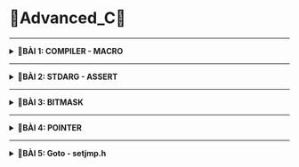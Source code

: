 # 📓Advanced_C📓
----

<details>
<summary><b>📖BÀI 1: COMPILER - MACRO</b></summary>
 
## 1. Compiler - Trình biên dịch
- **Compiler (Trình biên dịch )**: là chương trình biên dịch các code của ngôn ngữ lập trình tương ứng thành các mã nhị phân mà máy có thể hiểu được.
- Quá trình biên dịch gồm 4 giai đoạn:

![image](https://github.com/user-attachments/assets/a0dfa386-3802-4682-a506-cd6534989b3d)
<br>&nbsp;**a. Preprocess (Tiền xử lý):**<br>
&nbsp;&nbsp;- &nbsp;**Tác dụng:** Chuyển các _file.c_, _file.h_ sang _file.i_.<br>
&nbsp;&nbsp;- &nbsp;**Đặc điểm:**<br>
&nbsp;&nbsp;&nbsp;&nbsp;&nbsp;+ &nbsp;Xử lý các loại chỉ thị tiền xử lý.<br>
&nbsp;&nbsp;&nbsp;&nbsp;&nbsp;+ &nbsp;Xóa bỏ các chú thích.<br>
&nbsp;&nbsp;- &nbsp;**Cú pháp:** `gcc -E main.c -o main.i`.<br>

&nbsp;**b. Compiler (Biên dịch):**<br>
&nbsp;&nbsp;- &nbsp;**Tác dụng:** Chuyển _file.i_ sang _file.s_.<br>
&nbsp;&nbsp;- &nbsp;**Đặc điểm:**<br>
&nbsp;&nbsp;&nbsp;&nbsp;&nbsp;+ &nbsp;_file.s_: là file assembly code thao tác được trực tiếp với CPU.<br>
&nbsp;&nbsp;- &nbsp;**Cú pháp:** `gcc -S main.i -o main.s`.<br>

&nbsp;**c. Assembler (Hợp ngữ):**<br>
&nbsp;&nbsp;- &nbsp;**Tác dụng:** Chuyển _file.s_ sang _file.o_.<br>
&nbsp;&nbsp;- &nbsp;**Đặc điểm:**<br>
&nbsp;&nbsp;&nbsp;&nbsp;&nbsp;+ &nbsp;Dịch chương trình sang mã máy 0 và 1.<br>
&nbsp;&nbsp;- &nbsp;**Cú pháp:** `gcc -c main.s -o main.o`.<br>

&nbsp;**d. Linker (Liên kết):**<br>
&nbsp;&nbsp;- &nbsp;**Tác dụng:** Chuyển _file.o_ sang _file.exe_.<br>
&nbsp;&nbsp;- &nbsp;**Đặc điểm:**<br>
&nbsp;&nbsp;&nbsp;&nbsp;&nbsp;+ &nbsp;Dịch chương trình sang mã máy 0 và 1.<br>
&nbsp;&nbsp;- &nbsp;**Cú pháp:** `gcc main.o test.o -o main`.<br>
## 2. Marco
- **Marco:** Là từ chỉ những thông tin sẽ được xử lý ở quá trình tiền xử lý 
- Các loại chỉ thị tiền xử lý bao gồm:

&nbsp;**a. #include:** Chỉ thị bao hàm tệp.<br>
&nbsp;&nbsp;&nbsp;- &nbsp;**Chức năng:**  Chèn nội dung file khác vào mã nguồn chính.<br>
&nbsp;&nbsp;&nbsp;- &nbsp;**#include <...>:** Thư viện trữ của C. Tìm kiếm file trong thư mục cài đặt.<br>
&nbsp;&nbsp;&nbsp;- &nbsp;**#include "...":**  File thư viện do người dùng tự tạo. Tìm kiếm file trong thư mục hiện tại.<br>
&nbsp;&nbsp;&nbsp;- &nbsp;**Ví dụ:**.<br>
```c
#include <stdio.h>
#include "test.h"                          
```
&nbsp;**b. #define:** Chỉ thị định nghĩa.<br>
&nbsp;&nbsp;&nbsp;- &nbsp;**Chức năng:**  Dùng để định nghĩa marco, tránh lặp lại những mã nguồn.<br>
&nbsp;&nbsp;&nbsp;- &nbsp;***Note:**  Khi viết define cho 1 hàm có nhiều dòng thì phải có giấu `\` dể liên kết các dòng.<br>
&nbsp;&nbsp;&nbsp;- &nbsp;**Ví dụ:**.<br>
```c
#define Creat_func(name, cmd)        \
int main()                           \
{                                    \
     printf(#cmd);                   \
}                                    \
```
&nbsp;**c. #undef:** Chỉ thị hủy định nghĩa.<br>
&nbsp;&nbsp;&nbsp;- &nbsp;**Chức năng:**  Dùng để hủy định nghĩa marco.<br>
&nbsp;&nbsp;&nbsp;- &nbsp;**Ví dụ:**
```c
#define SIZE 50    
#undef SIZE                          
#define SIZE 40
```

&nbsp;**d. #if, #elif, #else, #endif:** Chỉ thị biên dịch có điều kiện.<br>
&nbsp;&nbsp;&nbsp;- &nbsp;**Chức năng:**  Dùng để kiểm tra điều kiện của marco.<br>
&nbsp;&nbsp;&nbsp;- &nbsp;**Ví dụ:**<br>
```c
#define ESP32 1   
#define STM32 2
#define ATmega324 3

#define MCU STM32

#if MCU == STM32
   void digitalWrite(Pin pin, Status state){
     if(state == HIGH){
        GPIOA->BSRR = (1 << pin);
     }
#elif MCU == ESP32
   void digitalWrite(Pin pin, Status state){
     if(state == HIGH){
        GPIO.out_w1ts = (1 << pin);
     }
#else MCU == ATmega324
   void digitalWrite(Pin pin, Status state){
     if(state == HIGH){
        PORTA |= (1 << pin);
     }
#endif
```

&nbsp;**e. #ifdef, #ifndef:** Chỉ thị biên dịch có điều kiện.<br>
&nbsp;&nbsp;&nbsp;- &nbsp;**Chức năng:**  Kiểm tra xem marco đã được định nghĩ hay chưa để thực hiện thao tác phía dưới nó.<br>
&nbsp;&nbsp;&nbsp;- &nbsp;**Ví dụ:**<br>
```c
#ifndef TEST_H    
#define TEST_H                        

void display();

#endif
```
- Các loại toán tử trong marco bao gồm:

&nbsp;- &nbsp;**##:** nối chuỗi.<br>
&nbsp;- &nbsp;**Ví dụ:**<br>
```c
#define CREATE_VAR(name)    \
int int_##name;             \
char char_##name;           \
CREATE_VAR(test1);   
```
```c
Kq:  int int_test1; char char_test1;   
```
&nbsp;- &nbsp;**#:** chuẩn hóa đoạn văn bản thành chuỗi.<br>
&nbsp;- &nbsp;**Ví dụ:**<br>
```c
#define CREATE_FUNC(name, cmd)
   void name()
   {
     printf(#cmd);
   }
CREATE_FUNC(test1, This is function\n);   
```
```c
Kq:  void test1(){ printf("This is function\n"); }    
```
&nbsp;- &nbsp;**Variadic:** dùng cho những hàm không xác định được tham số truyền vào và gồm 2 thành phần.<br>
&nbsp;&nbsp;&nbsp;&nbsp;+ &nbsp;**... :** biểu thị danh sách đối số.<br>
&nbsp;&nbsp;&nbsp;&nbsp;+ &nbsp;**__VA_ARG__ :** Thay thế bằng danh sách các đối số.<br>
&nbsp;- &nbsp;**Ví dụ:**<br>
```c
#define print(...) __VA_ARG__   
```
  </details>

  
-----------------------------------------------------------------------------------------------------------------------------------------------


<details>
<summary><b>📖BÀI 2: STDARG - ASSERT</b></summary>
 
## 1. Thư viện STDARG
- Cung cấp cá phương thức để làm việc với các hàm số có danh sách đối số không xác định.
- Các marco trong thư viện STDARG:

|Các marco|Cú pháp|Đặc điểm|
|:------------------------:|:------------------------:|:------------------------|
|**`va_list`**|**`va_list ap`**|- Là 1 kiểu dữ liệu đẫ được định nghĩa lại để đại diện cho danh sách các đối số biến đổi.<br> - Có thể viết lại: `typedef char* va_list`.<br> - Ví dụ: **`va_list args`**|
|**`va_start`**|**`va_start(va_list ap, last_fixed_param)`**|- Khởi tạo `va_list` để bắt đầu truy xuất các tham số biến đổi. Nó cần tham số cuối cùng cố định trong danh sách tham số của hàm.<br> - `last_fixed_param` là tên của tham số cố định cuối cùng trước danh sách tham số biến đổi.<br> - Ví dụ:<br>`void ham(int count, ...){ `<br> &nbsp;&nbsp;&nbsp;`va_list args;`<br> &nbsp;&nbsp;&nbsp;`va_start(args, count);}`|
|**`va_arg`**|**`va_arg(va_list ap, type)`**| - Truy cập 1 đối số trong danh sách và chuyển về kiểu `type`.<br> - Mỗi lần gọi sẽ lấy 1 phần tử. <br> - Ví dụ: `va_arg(args, int)`|
|**`va_copy`**|**`va_copy(va_list dest, va_list src);`**| - `dest`: Biến đích kiểu va_list sẽ nhận bản sao.<br> - `src`: Biến nguồn kiểu va_list đã được khởi tạo bằng va_start.<br> - Sao chép dữ liệu từ biến nguồn vào biến đích.<br> - Sao chép dữ liệu giữa các biến có cùng kiểu `va_list`.<br> - Ví dụ: `va_copy(check, args)`|
|**`va_end`**|**`va_end(va_list ap);`**| - Thu hồi địa chỉ con trỏ,<br> - Giải phóng tài nguyên được cấp phát bởi `va_start`<br> - Ví dụ: `va_end(args)`|
<br>

- Ví dụ:<br>
&nbsp;+ Ví dụ 1: Viết hàm in ra dãy số bất kì được điền vào.<br> 
```c
#include <stdio.h>
#include <stdarg.h>

void display(int count, ...) {
    va_list args;
    va_start(args, count);

    for (int i = 0; i < count; i++) {
        printf("Value at %d: %d\n", i, va_arg(args,int)); 
    }
    va_end(args);
}

int main()
{
    display(5, 5, 8, 15, 10, 13);
    return 0;
}
```
&nbsp;+ Ví dụ 2: Viết hàm tính tổng với tham số không xác định (Kết hợp **`STDARG`** với **`__VA_ARGS__`**).<br> 
```c
#include <stdio.h>
#include <stdarg.h>

#define tong(...)  sum(__VA_ARGS__,'\n')
int sum(int count, ...)
    va_list args;
    va_list check;
    
    va_start(args, count);
    va_copy(check, args);

    int result = count;

    while((va_arg(check, char*)) !=  (char*)'\n')
    {
       result +=  va_arg(args, int);
    }
    va_end(args);
    return result;
}

int main()
{
    printf("Tong: %d\n", tong(3, 1, -1, 0, 2));
    return 0;
}
```
## 2. Thư viện ASSERT
- Cung cấp marco `assert` dùng để kiểm tra một điều kiện trong quá trình debug.<br>
&nbsp;+ Nếu điều kiện đúng (true), không có gì xảy ra và chương trình tiếp tục thực thi.<br>
&nbsp;+ Nếu điều kiện sai (false), chương trình dừng lại và thông báo 1 thông điệp lỗi.<br>
- Nếu định nghĩa macro NDEBUG trước khi include `assert.h`, thì toàn bộ các `assert()` sẽ bị vô hiệu hóa khi biên dịch.
- Ví dụ:<br>
  ```c
  #include <assert.h>

  int main()
  {
    int x = 6;
    assert( x = 5); \\ Nếu x không bằng 5 dừng chương trình báo lỗi, nếu x = 5 thực thi tiếp
  }
  ```
  </details>

---------------------------------------------------------------------------------------------------------------------------------------------------------------------------------------------

<details>
<summary><b>📖BÀI 3: BITMASK</b></summary>
 
## 1. Khái niệm
- **Bitmask**: Là một kỹ thuật trong lập trình, dùng để truy xuất hoặc thao tác trực tiếp trên các bit trong một giá trị nhị phân. Có thể sử dụng bitmask để đặt, xóa và kiểm tra trạng thái của các bit cụ thể trong một từ (word).
- **Bitmask** thường được sử dụng để tối ưu hóa bộ nhớ, thực hiện các phép toán logic trên một cụm bit, và quản lý các trạng thái, quyền truy cập, hoặc các thuộc tính khác của một đối tượng.
## 2. Các toán tử bitwise
### 2.1. Toán tử NOT - NOT bitwise
- Dùng để thực hiện phép NOT bitwise trên từng bit của một số. Kết quả là bit đảo ngược của số đó.<br>
![image](https://github.com/user-attachments/assets/40656c9e-3be8-4e7c-ac22-b7a035ec1d10)
    |a|y = ~a|
    |:--:|:--:|
    |0|1|
    |1|0|
- Ví dụ:
  ```c
  int main()
  {
     uint8_t a = 0b00001110;
     a = ~a; 
  ```
  ```c
  Kq: a = 0b11110001
  ```
### 2.2. Toán tử AND - AND bitwise
- Dùng để thực hiện phép AND bitwise giữa từng cặp bit của hai số. Kết quả là 1 nếu cả hai bit tương ứng đều là 1, ngược lại là 0.<br>
 ![image](https://github.com/user-attachments/assets/2ae95c18-e924-4da4-89fb-8cd7791fb963)
    |a|b|y = a & b|
    |:--:|:--:|:--:|
    |0|0|0|
    |0|1|0|
    |1|0|0|
    |1|1|1|
 - Ví dụ:
   ```c
   int main()
   {
      uint8_t a = 0b00001110;
      uint8_t b = 0b11110001;
      uint8_t result;
      result = a & b;
   ```
   ```c
   Kq: result = 0b00000000
   ```
### 2.3. Toán tử OR - OR bitwise
- Dùng để thực hiện phép OR bitwise giữa từng cặp bit của hai số. Kết quả là 1 nếu có hơn một bit.<br>
 ![image](https://github.com/user-attachments/assets/34b7b8f0-6dd2-4a73-9712-56fde6a8246e)
    |a|b|y|
    |:--:|:--:|:--:|
    |0|0|0|
    |0|1|1|
    |1|0|1|
    |1|1|1|
- Ví dụ:
  ```c
  int main()
  {
     uint8_t a = 0b00001110;
     uint8_t b = 0b11110001;
     uint8_t result;
     result = a | b;
  ```
  ```c
  Kq: result = 0b11111111
  ```
### 2.4. Toán tử XOR - XOR bitwise
- Dùng để thực hiện phép XOR bitwise giữa từng cặp bit của hai số. Kết quả là 1 nếu chỉ có một bit tương ứng là 1.<br> 
 ![image](https://github.com/user-attachments/assets/7b000a23-1941-4702-b8f9-6e374947a4ca)
    |a|b|y = a ^ b|
    |:--:|:--:|:--:|
    |0|0|0|
    |0|1|1|
    |1|0|1|
    |1|1|0|
- Ví dụ:
  ```c
  int main()
  {
     uint8_t a = 0b00001111;
     uint8_t b = 0b11110001;
     uint8_t result;
     result = a ^ b;
  ```
  ```c
  Kq: result = 0b11111110
  ```
### 2.5. Các phép dịch trái (Shift left) và phép dịch phải (Shift right)
- Dùng để di chuyển bit sang trái hoặc sang phải.
- **Phép dịch trái (Shift left):** Các bit ở bên phải sẽ được dịch sang trái, và các bit trái cùng sẽ được đặt giá trị 0.
- **Phép dịch phải (Shift right):** Các bit ở bên trái sẽ được dịch sang phải, và các bit phải cùng sẽ được đặt giá trị 0 hoặc 1 tùy thuộc vào giá trị của bit cao nhất.
- Ví dụ:
  ```c
  int main()
  {
     uint8_t a = 0b00001111;
     uint8_t b = 0b11110001;
     a = a << 5; //dịch trái
     b = b >> 4; //dịch phải
  ```
  ```c
  Kq: a = 0b11100000
      b = 0b00001111
  ```
## 3. Ví dụ tổng quát
```c
#include <stdio.h>
#include <stdint.h>

#define GENDER        1 << 0  // Bit 0: Giới tính (0 = Nữ, 1 = Nam)
#define TSHIRT        1 << 1  // Bit 1: Áo thun (0 = Không, 1 = Có)
#define HAT           1 << 2  // Bit 2: Nón (0 = Không, 1 = Có)

// Bật tính năng
void enableFeature(uint8_t *options, uint8_t feature)
{
    *options = *options | feature;
}

//Tắt tính năng
void disableFeature(uint8_t *options, uint8_t feature) {
    *options = *options & (~feature);
}

//Kiểm tra tính năng
int isFeatureEnabled(uint8_t options, uint8_t feature) {
    return ((options & feature) != 0);
}

//Liệt kê các tính năng đã bật
void listSelectedFeatures(uint8_t options) {
    printf("Selected Features:\n");

    const char* featureName[] =
    {
        "Gender",
        "Shirt",
        "Hat",

    };
    for (int i = 0; i < 8; i++)
    {
      if ((options >> i) & 1)
      {
        printf("%s\n", featureName[i]);   
      }
    }
}

int main(int argc, char const *argv[]) {
{
  uint8_t options = 0;
  uint8_t *ptr = &options;

  enableFeature(&options, GENDER | TSHIRT | HAT);   // Bật tính năng

  disableFeature(&options, HAT | TSHIRT);    // Loại bỏ tính năng
}
  listSelectedFeatures(options);    // Liệt kê tính năng
  return 0;
}
```

  </details>


-----------------------------------------------------------------------------------------------------------------------------------------------


<details>
<summary><b>📖BÀI 4: POINTER</b></summary>
 
## 1. Khái niệm
- **Con trỏ (pointer):** Là một biến chứa địa chỉ bộ nhớ của một đối tượng khác (biến, mảng, hàm)
- Việc sử dụng con trỏ giúp chúng ta thực hiện các thao tác trên bộ nhớ một cách linh hoạt hơn.
## 2. Đặc điểm con trỏ
### 2.1. Khai báo con trỏ
- Cú pháp: `<Kiểu dữ liệu> *<tên biến>`
- Trong đó:<br>
&nbsp;+ Kiểu dữ liệu là: void, char, int, ...<br>
&nbsp;+ Dấu * trước tên biến là ký hiệu báo cho trình biên dịch biết ra.
- Ví dụ: <br>
```c
int *ptr_int;       // con trỏ đến kiểu int
char *ptr_char;     // con trỏ đến kiểu char
float *ptr_float;   // con trỏ đến kiểu float
```
### 2.2. Lấy địa chỉ của biến
- Con trỏ khi trỏ đến biến sẽ lưu địa chỉ ô nhớ đầu tiên được cấp phát cho biến đó.
- Cú pháp: `<Kiểu dữ liệu> *<tên biến 1> = &<tên biến 2>`
- Trong đó:<br>
&nbsp;+ Kiểu dữ liệu là: void, char, int, ...<br>
&nbsp;+ Dấu * trước tên biến là ký hiệu báo cho trình biên dịch biết ra.<br>
&nbsp;+ &<tên biến 2>: là phép lấy địa chỉ của biến 2.
- Ví dụ: <br>
```c
int x = 10;       //Address: 0x01 0x02 0x03 0x04
                  //Value:	0b00..00
int *ptr_x = &x;  // ptr_x chứa địa chỉ của x
                  // &ptr_x = 0xc1
                  // ptr_x = 0x01
```
 Truy cập giá trị (giải tham chiếu - dereference)
- Để lấy giá trị từ con trỏ ta sử dụng phép giải tham chiếu.
- Cú pháp: `*<tên biến 1> = <tên biến 2>`
- Trong đó:<br>
&nbsp;+ *<tên biến 1>: là phép lấy giá trị từ con trỏ.
- Ví dụ: <br>
```c
int x = 10;
int *ptr_x = &x;
*ptr_x = *(0x01) = 10
```
### 2.4. Kích thước con trỏ
- Kích thước của con trỏ phụ thuộc vào kiến trúc máy tính và trình biên dịch hoặc kiến trúc vi xử lý.
- Phải đồng bộ kiểu dữ liệu với biến để tránh đọc sai giá trị
- Ví dụ: Với máy tính có hệ điều hành 64 bit thì con trỏ sẽ có kích thước 8 bytes (64 bit).
## 3. Mối quan hệ giữa con trỏ và mảng
- Kích thước mảng = số lượng phần tử của mảng x kích thước kiểu dữ liệu
```c
int main() {
  int arr[] = {1, 2, 3, 4, 5};
  
  int *ptr = arr;
  
  int n = sizeof(arr)/sizeof(arr[0]);  // số lượng phần tử trong mảng
  
  for (int i; i < n; i++)
  {
     // ptr là địa chỉ phần tử thứ 1
     // ptr + 1 là địa chỉ phần tử thứ 2
     // .....
     // *ptr +i 'là giá trị phần tử thứ i
     printf("Dia chi: %p - Gia tri: %d\n",ptr + i, (*ptr +i));
  }
}
```
## 3. Void pointer
- **Void pointer** thường dùng để trỏ để tới bất kỳ địa chỉ nào mà không cần biết tới kiểu dữ liệu của giá trị tại địa chỉ đó.
- Cú pháp: ` void *ptr_void;`
- Ưu điểm: Thay vì phải khai báo nhiều con trỏ với các kiểu dữ liệu khác nhau thì ta có thể tối ưu bằng cách khai báo 1 con trỏ void và dùng nó để trỏ tới nhiều biến với các kiểu dữ liệu khác nhau giúp tối ưu bộ nhớ hơn
- Nhược điểm: cú pháp phức tạp vì phải ép kiểu lại
- Ví dụ:
```c
#include <stdio.h>

int main()
{
   void *ptr

    int value = 5;
    double test = 15.7;
    char arr[] = "Hello World"; //ký tự NULL (\'0')
    
    ptr = &value;
    printf("Address: %p - Value: %d\n", ptr, *(int*)(ptr));

    ptr = &test;
    printf("Address: %p - Value: %f\n", ptr, *(double*)(ptr));

    ptr = arr;
    for (int i = 0; i < (sizeof(arr)/sizeof(arr[0])); i++)
    {
       printf("Address: %p - Value: %c\n", ptr+i, *(char*)(ptr+i));
    }

    void *ptr1[] = { &value, &test, arr };
    printf("Address: %p - Value: %d\n", ptr1[0], *(int*)ptr1[0]);
    printf("Address: %p - Value: %f\n", ptr1[1], *(double*)ptr1[1]);
    printf("Address: %p - Value: %c\n", ptr1[1], *(char*)ptr1[1]);
    return 0;
}
```
## 4. Con trỏ hàm - Function Pointer
### 4.1. Khái niệm - Cú pháp
- **Con trỏ hàm (Function Pointer)** là một biến mà giữ địa chỉ của một hàm. Có nghĩa là, nó trỏ đến vùng nhớ trong bộ nhớ chứa mã máy của hàm được định nghĩa trong chương trình.
- Trong ngôn ngữ lập trình C, con trỏ hàm cho phép bạn truyền một hàm như là một đối số cho một hàm khác, lưu trữ địa chỉ của hàm trong một cấu trúc dữ liệu, hoặc thậm chí truyền hàm như một giá trị trả về từ một hàm khác.
- Cú pháp: `<return_type> (*func_pointer)(<data_type_1>, <data_type_2>);`
- Ví dụ:
```c
int sum ( int a, int b);
int (*ptr)(int, int);
ptr = sum; 
```
### 4.2. Các cách gọi hàm 
```c
void funcA();
void (*ptr)();
ptr = &funcA; // hoặc có thể viết ptr = funcA
```
- Gọi thông qua tên: FuncA();
- Gọi thông qua con trỏ hàm:<br> 
  &nbsp;+ Gọi trực tiếp như gọi hàm: ptr();<br>
  &nbsp;+ Sử dụng dấu * giải tham chiếu: (*ptr)();
### 4.3. Ưu điểm - nhược điểm
- Ưu điểm: Có độ linh hoạt cao
- Nhược điểm: Tốc độ châm hơn so với gọi hàm thông qua tên
### 4.4. Ví dụ
- Ví dụ 1: Khai báp như 1 biến
  ```c
  #include <stdio.h>
  
  int tong(int a, int b){ return a + b; }
  
  int hieu(int a, int b){ return a - b; }
  
  int tich(int a, int b){ return a * b; }
  
  int thuong(int a, int b){ return (double)a / b; }
  
  int main()
  {
      int (*ptr)(int,int);  //Khai báo con trỏ hàm
  
       ptr = tong;
       printf("Tong: %d\n, ptr(2,3));
  
       ptr = hieu;
       printf("Hieu: %d\n, ptr(2,3));
  
       ptr = tich;
       printf("Tich: %d\n, ptr(2,3));
  
       ptr = thuong;
       printf("Thuong: %d\n, ptr(5,3));
  
       return 0;
  }
  ```
  ```c
  Kq: Tong: 5
       Hieu: -1
       Tich: 6
       Thuong: 1,666666
  ```
 - Ví dụ 2: Khai báo con trỏ hàm dưới dạng mảng con trỏ
   ```c
   void tong(int a, int b) {printf("Tong là: %d", a+b);}
   
   void hieu(int a, int b) {printf("Hieu là: %d", a-b);}
   
   void tich(int a, int b) {printf("Tich là: %d", a*b);}
   
   void thuong(int a, int b) {printf("Thuong là: %d", (double)a/b);}
   
   int main ()
   {
     void (*ptr)(int, int);  // Khai báo con trỏ hàm
   
     void (*ptr_arr[])(int, int) = {tong, hieu, tich, thuong};  
     ptr_arr[0](2,3);  // Gọi hàm tổng
     ptr_arr[1](2,3);  // Gọi hàm hiệu
     ptr_arr[2](2,3);  // Gọi hàm tích
     ptr_arr[3](5,3);  // Gọi hàm thuong
   
    return 0;
   }
   ```
   ```c
   Kq: Tong: 5
        Hieu: -1
        Tich: 6
        Thuong: 1,666666
   ```
   - Ví dụ 3: Khai báo con trỏ hàm dưới dạng tham số truyền vào
   ```c
   void tong(int a, int b) {printf("Tong là: %d", a+b);}
   
   void hieu(int a, int b) {printf("Hieu là: %d", a-b);}
   
   void tich(int a, int b) {printf("Tich là: %d", a*b);}
   
   void thuong(int a, int b) {printf("Thuong là: %d", (double)a/b);}
   
   void tinhtoan(void (*pheptoan)(int, int), int a, int b)
   {
      pheptoan(a,b);
   }
   
   int main ()
   {
     void (*ptr)(int, int);  // Khai báo con trỏ hàm
   
     tinhtoan(tong, 2, 3);  // Truyền tham số là hàm tong để tính tổng.
     tinhtoan(hieu, 2, 3);  // Truyền tham số là hàm tong để tính hiệu.
     tinhtoan(tich, 2, 3);  // Truyền tham số là hàm tong để tính tích.
     tinhtoan(thuong, 5, 3);  // Truyền tham số là hàm tong để tính thương.
     return 0;
   }
   ```
   ```c
   Kq: Tong: 5
        Hieu: -1
        Tich: 6
        Thuong: 1,666666
   ```
## 5. Con trỏ trỏ tới hằng số - Pointer to Constant
- Khái niệm: Là cách định nghĩa một con trỏ không thể thay đổi giá trị tại địa chỉ mà nó trỏ đến thông qua dereference nhưng giá trị địa chỉ đó có thể thay đổi.
- Cú pháp:<br>
  ```c
  <data type> const *ptr_const;
  const <data type> *ptr_const;
  ```
- Ứng dụng: Giứ lại dữ liệu trước đó 
- Ví dụ:<br> 
  ```c
  int main()
  {
     int value = 5;
     int test = 8;
     const int *ptr_const = &value;

     printf("value: %d\n", *ptr_const);  //read - only

     //*ptr_const = 7; Sai
     ptr_const = &test //đúng

     printf("value: %d\n", *ptr_const);
     return 0;
  }
  ```
## 6. Hằng con trỏ -  Constant Pointer
- Khái niệm: Định nghĩa một con trỏ khi được khởi tạo thì nó sẽ không thể trỏ tới địa chỉ khác.
- Cú pháp:<br>
  ```c
  <data type> *const ptr_const;
  const <data type> *const ptr_const;  // kết hợp hằng con trỏ và con trỏ hằng
  ```
- Ví dụ:<br> 
  ```c
  #include <stdio.h>
 
  int main()
  {
      int value = 5;
      int test = 15;
      int *const const_ptr = &value;
  
      printf("value: %d\n", *const_ptr);
  
      *const_ptr = 7;
      printf("value: %d\n", *const_ptr);
  
      //const_ptr = &test; // wrong
      return 0;
  }
  ```
## 7. Con trỏ NULL -  NULL Pointer
- Khái niệm: là một con trỏ không trỏ đến bất kỳ đối tượng hoặc vùng nhớ cụ thể nào.
- Ứng dụng: Dùng để kiểm tra xem một con trỏ đã được khởi tạo và có trỏ đến một vùng nhớ hợp lệ chưa tránh thay đổi dữ liệu mà nó trỏ tới => Khi dùng xong hoặc không dùng nên gắn con trỏ NULL
- Ví dụ:<br> 
  ```c
  #include <stdio.h>

  int main()
  {
      int *ptr = NULL;  // Gán giá trị NULL cho con trỏ    0x0000000
  
      if (ptr == NULL)
      {
          printf("Pointer is NULL\n");
      }
      else
      {
          printf("Pointer is not NULL\n");
      }
  
      int score_game = 5;
      if (ptr == NULL)
      {
          ptr = &score_game;
          *ptr = 30;
          ptr = NULL; // khi không dùng nữa gắn NULL
      }
      return 0;
  }
  ```
  ## 8. Con trỏ đến con trỏ -  Pointer to Pointer (Con trỏ cấp 2
- Khái niệm: cho phép lưu trữ địa chỉ của một con trỏ khác
- Ứng dụng:<br>
&nbsp;+ Kiểu dữ liệu JSON.<br>
&nbsp;+ Cấu trúc dữ liệu danh sách liên kết. <br>
- Ví dụ:<br> 
  ```c
  int test = 5; //Address: 0x01, Value:	5
  
  int *ptr = &test; // Address: 	0xf1, Value:	0x01
  
  int **ptp = &ptr; //Address: 	0xef, Value:	0xf1

  **ptp = 5 // Giải tham chiếu con trỏ cấp 2
  ```
  </details>

  
-----------------------------------------------------------------------------------------------------------------------------------------------


<details>
<summary><b>📖BÀI 5: Goto - setjmp.h </b></summary>
 
## 1. Goto
- **Goto:**: à một từ khóa trong ngôn ngữ lập trình C, cho phép chương trình nhảy đến một nhãn (label) đã được đặt trước đó trong cùng một hàm. 
- Ưu điểm: Kiểm soát luồng chạy chương trình
- Nhược điểm:
  &nbsp;+ Làm cho mã nguồn trở nên khó đọc và khó bảo trì.<br>
  &nbsp;+ Chỉ sử dụng trong cùng 1 hàm.<br>
- Ví dụ:
```c
 #include <stdio.h>
 
 int main()
 {
    int i = 0;
 
    // Đặt nhãn
    start:
       if (i >= 5)
       {
          goto end;  // Chuyển control đến nhãn "end"
       }
 
       printf("%d ", i);
       i++;
 
       goto start;  // Chuyển control đến nhãn "start"
 
    // Nhãn "end"
    end:
       printf("\n");
    return 0;
 }

```
## 2. Thư viện setjmp
- **setjmp.h:** là một thư viện trong ngôn ngữ lập trình C, cung cấp hai hàm chính là setjmp và longjmp.
- Ứng dụng: Dùng để xử lý ngoại lệ trong C (debug chương trình ).
- **setjmp(jmp_bufenv)**: Lưu trữ vị trí mà cái hàm được gọi ra ( vị trí setjmp đang đứng) để có thể quay lại bằng **longjmp**.<br>
&nbsp;+ Trả về 0 khi được gọi lần đầu.<br>
&nbsp;+ Trả về một giá trị khác 0 khi quay lại từ **longjmp**.<br>
- **longjmp(jmp_buf env, int value):** Nhảy về vị trí hiện tại của setjmp và tiếp tục thực thi từ đó.
- Ví dụ:<br>
 ```c
 #include <stdio.h>
 #include <setjmp.h>
 
 jmp_buf buf;
 
 int exception = 0;
 
 void func2()
 {
     printf("This is function 2\n");
     longjmp(buf, 2);  // Nhảy trở lại vị trí setjmp và trả lại giá trị 2
 }
 
 void func3()
 {
     printf("This is function 3\n");
     longjmp(buf, 3);   // Nhảy trở lại vị trí setjmp và trả lại giá trị 3
 }
 
 void func1()
 {
     exception = setjmp(buf);   //đánh dấu lưu trữ vị trí hàm setjmp đang thực thi
     if (exception == 0)
     {
         printf("This is function 1\n");
         printf("exception = %d\n", exception);
         func2();
     }
     else if (exception == 2)
     {
         printf("exception = %d\n", exception);
         func3();
     }
     else if (exception == 3)
     {
         printf("exception = %d\n", exception);
     }
 }
 
 int main(int argc, char const *argv[])
 {
     func1();
     return 0;
 }
 ```
## 3. Xử lý ngoại lệ - Exception Handling
- **Xử lý ngoại lệ (Exception Handling):** là một cơ chế trong lập trình giúp phát hiện và xử lý các lỗi thường liên quan lỗi hệ thống hoặc tình huống bất thường xảy ra trong quá trình thực thi chương trình, giúp chương trình hoạt động ổn định và không bị dừng đột ngột.
### 3.1. **Ngoại lệ (Exception):** là những lỗi hoặc sự kiện không mong muốn xảy ra trong quá trình thực thi chương trình, chẳng hạn như:<br>
&nbsp;+ Chia một số cho 0 (division by zero).<br>
&nbsp;+ Truy cập mảng ngoài phạm vi (out of bounds array access).<br>
&nbsp;+ Truy xuất con trỏ null (null pointer dereference).<br>
&nbsp;+ Lỗi khi mở hoặc đọc tập tin (file not found).<br>
&nbsp;+ Lỗi cấp phát bộ nhớ (bad allocation).<br>
### 3.2. **Cơ chế xử lý ngoại lệ:** giúp chương trình phản ứng kịp thời với các lỗi mà không làm gián đoạn toàn bộ chương trình.
- Hầu hết các ngôn ngữ lập trình hiện đại như C++, Java, Python, C# đều hỗ trợ xử lý ngoại lệ thông qua các từ khóa chính như:
&nbsp;+ **try:** Định nghĩa một khối lệnh có thể phát sinh lỗi.<br>
&nbsp;+ **catch:** Xử lý ngoại lệ nếu có lỗi xảy ra.<br>
&nbsp;+ **throw:** Ném ra một ngoại lệ khi xảy ra lỗi.<br>
=> Muốn sử dụng những lệnh trên trong C phải định nghĩa trong setjump.

- Cú pháp:<br>
  ```c
   try
   {
      // Khối lệnh có thể phát sinh lỗi
   }
   catch (loại_ngoại_lệ_1)
   {
      // Xử lý ngoại lệ loại 1
   }
   catch (loại_ngoại_lệ_2)
   {
      // Xử lý ngoại lệ loại 2
   }
   catch (...)
   {
      // Xử lý tất cả các ngoại lệ khác
   }
  ```
- Ví dụ: <br>
  ```c
    #include <stdio.h>
  #include <setjmp.h>
  
  jmp_buf buf;
  
  int exception_code;
  
  typedef enum
  {
      NO_ERROR,
      NO_EXIT,
      DIVIDE_BY_0
  } ErrorCodes;  
  
  #define TRY if ((exception_code = setjmp(buf)) == 0)
  #define CATCH(x) else if (exception_code == x)
  #define THROW(x) longjmp(buf, x)
  
  double divide(int a, int b)
  {
      if (a == 0 && b == 0)
      {
          THROW(NO_EXIT);
      }
      else if (b == 0)
      {
          THROW(DIVIDE_BY_0);
      }
  
      return (double)a/b;
  }
  
  int main(int argc, char const *argv[])
  {
      exception_code = NO_ERROR;
  
      TRY
      {
          printf("Ket qua: %0.3f\n", divide(0,0));
      }
      CATCH(NO_EXIT)
      {
          printf("ERROR! Không tồn tại\n");
      }
      CATCH(DIVIDE_BY_0)
      {
          printf("ERROR! Chia cho 0\n");
      }
  
      // thêm code ở đây
      printf("Hello world\n");
      return 0;
  }
  ```
- **Note:** Sự khác nhau giữa **TRY - CATCH - THROW** và **ASSERT**:<br>
&nbsp;+ **ASSERT:** Khi có lỗi đưa ra thông báo lỗi chi tiết và dừng ngay chương trình khi có lỗi.<br>
&nbsp;+ **TRY - CATCH - THROW:** Khi có lỗi đưa ra thông báo lỗi nhưng không dừng ngay chương trình khi có lỗi.<br>
</details>
